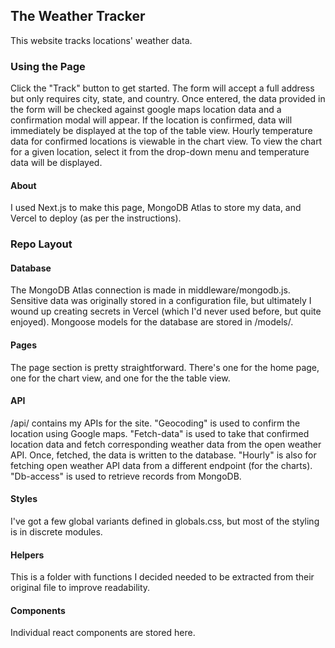 ## The Weather Tracker

This website tracks locations' weather data.

### Using the Page
Click the "Track" button to get started.
The form will accept a full address but only requires city, state, and country.
Once entered, the data provided in the form will be checked against google maps location data and a confirmation modal will appear.
If the location is confirmed, data will immediately be displayed at the top of the table view.
Hourly temperature data for confirmed locations is viewable in the chart view.
To view the chart for a given location, select it from the drop-down menu and temperature data will be displayed.

#### About
I used Next.js to make this page, MongoDB Atlas to store my data, and Vercel to deploy (as per the instructions).

### Repo Layout

#### Database
The MongoDB Atlas connection is made in middleware/mongodb.js. Sensitive data was originally stored in a configuration file, but ultimately I wound up creating secrets in Vercel (which I'd never used before, but quite enjoyed). Mongoose models for the database are stored in /models/.

#### Pages
The page section is pretty straightforward. There's one for the home page, one for the chart view, and one for the the table view.

#### API
/api/ contains my APIs for the site. "Geocoding" is used to confirm the location using Google maps. "Fetch-data" is used to take that confirmed location data and fetch corresponding weather data from the open weather API. Once, fetched, the data is written to the database. "Hourly" is also for fetching open weather API data from a different endpoint (for the charts). "Db-access" is used to retrieve records from MongoDB.

#### Styles
I've got a few global variants defined in globals.css, but most of the styling is in discrete modules.

#### Helpers
This is a folder with functions I decided needed to be extracted from their original file to improve readability.

#### Components
Individual react components are stored here.
